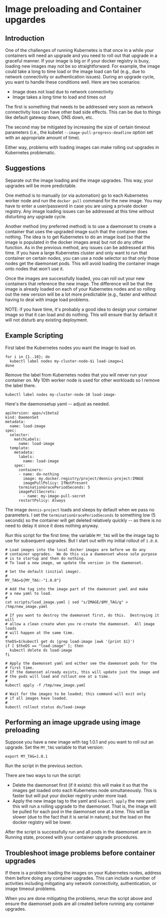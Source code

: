 # Image preloading and Container upgardes

## Introduction

One of the challenges of running Kubernetes is that once in a while
your containers will need an upgrade and you need to roll out that
upgrade in a graceful manner.  If your image is big or if your docker
registry is busy, loading new images may not be so straightforward.
For example, the image could take a long to time load or the image
load can fail (e.g., due to network connectivity or authentication issues).
During an upgrade cycle, you want to handle these conditions well.  Here are
two scenarios:

* Image does not load due to network connectivity
* Image takes a long time to load and times out

The first is something that needs to be addressed very soon as network
connectivity loss can have other bad side effects.  This can be due to
things like default gateway down, DNS down, etc.

The second may be mitigated by increasing the size of certain timeout
parameters (i.e., the kubelet `--image-pull-progress-deadline` option
set with an appropriate amount of time).

Either way, problems with loading images can make rolling out upgrades
in Kubernetes problematic.

## Suggestions

Separate out the image loading and the image upgrades.
This way, your upgrades will be more predictable.

One method is to manually (or via automation) go to each Kubernetes
worker node and run the `docker pull` command for the new image.  You
may have to enter a user/password in case you are using a private docker
registry.  Any image loading issues can be addressed at this time without
disturbing any upgrade cycle.

Another method (my preferred method) is to use a daemonset to create a
container that uses the upgraded image such that the container does nothing.
The idea is to get Kubernetes to do an image load (so that the image is
populated in the docker images area) but not do any other function.  As in
the previous method, any issues can be addressed at this time.  If you have
a large Kubernetes cluster and only want to run that container on certain
nodes, you can use a node selector so that only those nodes get the daemonset
pods.  This will avoid loading the container image onto nodes that won't
use it.

Once the images are successfully loaded, you can roll out your new
containers that reference the new image.  The difference will be that the
image is already loaded on each of your Kubernetes nodes and so rolling out
the new version will be a lot more predictable (e.g., faster and without
having to deal with image load problems.

NOTE: if you have time, it's probably a good idea to design your container
image so that it can load and do nothing.  This will ensure that by default
it will not disturb any existing deployment.

## Example Scripting

First label the Kubernetes nodes you want the image to load on.

```
for i in {1..10}; do
  kubectl label nodes my-cluster-node-$i load-image=1
done
```

Remove the label from Kubernetes nodes that you will never run your
container on.  My 10th worker node is used for other workloads so
I remove the label there.

```
kubectl label nodes my-cluster-node-10 load-image-
```

Here's the daemonsetup yaml -- adjust as needed.

```
apiVersion: apps/v1beta2
kind: DaemonSet
metadata:
  name: load-image
spec:
  selector:
    matchLabels:
      name: load-image
  template:
    metadata:
      labels:
        name: load-image
    spec:
      containers:
      - name: do-nothing
        image: my.docker.registry/project/dennis-project:IMAGE
        imagePullPolicy: IfNotPresent
      terminationGracePeriodSeconds: 5
      imagePullSecrets:
        - name: my-image-pull-secret
      restartPolicy: Always
```

The image `dennis-project` loads and sleeps by default when we pass no parameters.
I set the `terminationGracePeriodSeconds` to something low (5 seconds) so the
container will get deleted relatively quickly -- as there is no need to delay it
since it does nothing anyway.

Run this script for the first time; the variable `MY_TAG` will be the image
tag to use for subsequent upgrades.  But I start out with my initial rollout
of `1.0.0`.

```
# Load images into the local docker images are before we do any
# container upgrades.  We do this via a daemonset whose sole purpose
# is to startup and then do nothing.
# To load a new image, we update the version in the daemonset.

# Set the default (initial image).
#
MY_TAG=${MY_TAG:-"1.0.0"}

# Add the tag into the image part of the daemonset yaml and make
# a new yaml to load.
#
cat scripts/load_image.yaml | sed "s/IMAGE/$MY_TAG/g" > /tmp/new_image.yaml

# If you want to destroy the daemonset first, do this.  Destroying it will
# allow a clean create when you re-create the daemonset.  All image loads
# will happen at the same time.
#
theDS=$(kubectl get ds |grep load-image |awk '{print $1}')
if [ $theDS == "load-image" ]; then
  kubectl delete ds load-image
fi

# Apply the daemonset yaml and either see the daemonset pods for the
# first time.
# If the damonset already exists, this will update just the image and
# the pods will load and rollout one at a time.
#
kubectl apply -f /tmp/new_image.yaml

# Wait for the images to be loaded; this command will exit only
# if all images have loaded.
#
kubectl rollout status ds/load-image
```

## Performing an image upgrade using image preloading

Suppose you have a new image with tag 1.0.1 and you want to roll out an upgrade.
Set the `MY_TAG` variable to that version:

```
export MY_TAG=1.0.1
```

Run the script in the previous section.

There are two ways to run the script:

* Delete the daemonset first (if it exists): this will make it so that the images
  get loaded onto each Kubernetes node simultaneously.  This is faster but will
  put your docker registry under more load.
* Apply the new image tag to the yaml and `kubectl apply` the new yaml: this will
  run a rolling upgrade to the daemonset.  That is, the image will be pulled for
  each pod in the daemonset one at a time.  This will be slower (due to the fact
  that it is serial in nature); but the load on the docker registry will be lower.

After the script is successfully run and all pods in the daemonset are in Running
state, proceed with your container upgrade procedures.

## Troubleshoot image problems before container upgrades

If there is a problem loading the images on your Kubernetes nodes, address them before
doing any container upgrades.  This can include a number of activities including
mitigating any network connectivity, authentication, or image timeout problems.

When you are done mitigating the problems, rerun the script above and ensure
the daemonset pods are all created before running any container upgrades.
